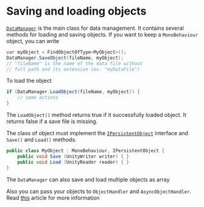 ﻿# Saving and loading objects

[`DataManager`](../../api/SaveSystem.DataManager.yml)
is the main class for data management. It contains several
methods for loading and saving objects. If you want to
keep a `MonoBehaviour` object, you can write

```csharp
var myObject = FindObjectOfType<MyObject>();
DataManager.SaveObject(fileName, myObject);
// "fileName" is the name of the data file without
// full path and its extension (ex. "myDataFile")
```

To load the object

```csharp
if (DataManager.LoadObject(fileName, myObject)) {
    // some actions
}
```

The `LoadObject()` method returns true if it successfully
loaded object. It returns false if a save file is missing.

The class of object must implement the
[`IPersistentObject`](../../api/SaveSystem.IPersistentObject.yml)
interface and `Save()` and `Load()` methods.

```csharp
public class MyObject : MonoBehaviour, IPersistentObject {
    public void Save (UnityWriter writer) { }
    public void Load (UnityReader reader) { }
}
```

The `DataManager` can also save and load multiple objects
as array

Also you can pass your objects to `ObjectHandler` and `AsyncObjectHandler`.
Read [this](object-handlers.md) article for more information